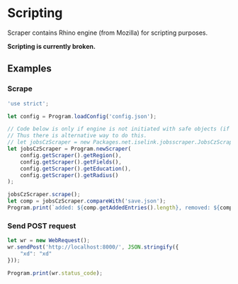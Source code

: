 # Scripting

Scraper contains Rhino engine (from Mozilla) for scripting purposes.

**Scripting is currently broken.**

## Examples

### Scrape

```js
'use strict';

let config = Program.loadConfig('config.json');

// Code below is only if engine is not initiated with safe objects (if I decide to change this in the future)
// Thus there is alternative way to do this.
// let jobsCzScraper = new Packages.net.iselink.jobsscraper.JobsCzScraper('praha', [''], 'high', 40);
let jobsCzScraper = Program.newScraper(
    config.getScraper().getRegion(),
    config.getScraper().getFields(),
    config.getScraper().getEducation(),
    config.getScraper().getRadius()
);

jobsCzScraper.scrape();
let comp = jobsCzScraper.compareWith('save.json');
Program.print(`added: ${comp.getAddedEntries().length}, removed: ${comp.getAddedEntries().length}`);
```

### Send POST request

```js
let wr = new WebRequest();
wr.sendPost('http://localhost:8000/', JSON.stringify({
    "xd": "xd"
}));

Program.print(wr.status_code);
```